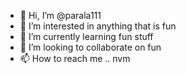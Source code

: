 - 👋 Hi, I’m @parala111
- 👀 I’m interested in anything that is fun
- 🌱 I’m currently learning fun stuff
- 💞️ I’m looking to collaborate on fun
- 📫 How to reach me .. nvm

<!---
parala111/parala111 is a ✨ special ✨ repository because its `README.md` (this file) appears on your GitHub profile.
You can click the Preview link to take a look at your changes.
--->
